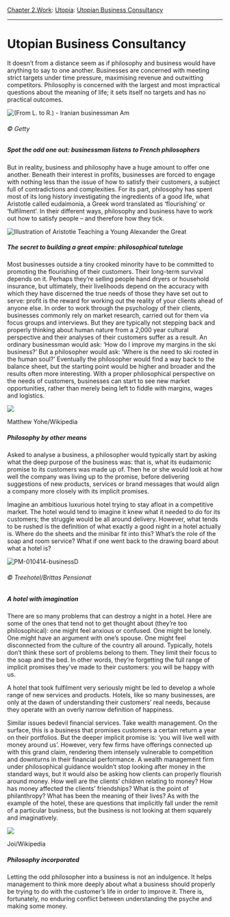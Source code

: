 [Chapter 2.Work](https://www.theschooloflife.com/thebookoflife/category/work/): [Utopia](https://www.theschooloflife.com/thebookoflife/category/work/utopia/): [Utopian Business Consultancy](https://www.theschooloflife.com/thebookoflife/philosophy-storms-business/)

* * *

# Utopian Business Consultancy

It doesn’t from a distance seem as if philosophy and business would have anything to say to one another. Businesses are concerned with meeting strict targets under time pressure, maximising revenue and outwitting competitors. Philosophy is concerned with the largest and most impractical questions about the meaning of life; it sets itself no targets and has no practical outcomes.

![(From L. to R.) - Iranian businessman Am](https://www.theschooloflife.com/thebookoflife/wp-content/uploads/2014/09/PM-010414-businessA.jpg)

###### © Getty

##### Spot the odd one out: businessman listens to French philosophers

But in reality, business and philosophy have a huge amount to offer one another. Beneath their interest in profits, businesses are forced to engage with nothing less than the issue of how to satisfy their customers, a subject full of contradictions and complexities. For its part, philosophy has spent most of its long history investigating the ingredients of a good life, what Aristotle called eudaimonia, a Greek word translated as ‘flourishing’ or ‘fulfilment’. In their different ways, philosophy and business have to work out how to satisfy people – and therefore how they tick.

![Illustration of Aristotle Teaching a Young Alexander the Great](https://www.theschooloflife.com/thebookoflife/wp-content/uploads/2014/09/PM-010414-businessB.jpg)

##### The secret to building a great empire: philosophical tutelage

Most businesses outside a tiny crooked minority have to be committed to promoting the flourishing of their customers. Their long-term survival depends on it. Perhaps they’re selling people hand dryers or household insurance, but ultimately, their livelihoods depend on the accuracy with which they have discerned the true needs of those they have set out to serve: profit is the reward for working out the reality of your clients ahead of anyone else. In order to work through the psychology of their clients, businesses commonly rely on market research, carried out for them via focus groups and interviews. But they are typically not stepping back and properly thinking about human nature from a 2,000 year cultural perspective and their analyses of their customers suffer as a result. An ordinary businessman would ask: ‘How do I improve my margins in the ski business?’ But a philosopher would ask: ‘Where is the need to ski rooted in the human soul?’ Eventually the philosopher would find a way back to the balance sheet, but the starting point would be higher and broader and the results often more interesting. With a proper philosophical perspective on the needs of customers, businesses can start to see new market opportunities, rather than merely being left to fiddle with margins, wages and logistics.

 ![](https://www.theschooloflife.com/thebookoflife/wp-content/uploads/2014/10/Steve_Jobs_Headshot_2010-1024x683.jpg)

Matthew Yohe/Wikipedia

##### Philosophy by other means

Asked to analyse a business, a philosopher would typically start by asking what the deep purpose of the business was: that is, what its eudaimonic promise to its customers was made up of. Then he or she would look at how well the company was living up to the promise, before delivering suggestions of new products, services or brand messages that would align a company more closely with its implicit promises.

Imagine an ambitious luxurious hotel trying to stay afloat in a competitive market. The hotel would tend to imagine it knew what it needed to do for its customers; the struggle would be all around delivery. However, what tends to be rushed is the definition of what exactly a good night in a hotel actually is. Where do the sheets and the minibar fit into this? What’s the role of the soap and room service? What if one went back to the drawing board about what a hotel is?

![PM-010414-businessD](https://www.theschooloflife.com/thebookoflife/wp-content/uploads/2014/09/PM-010414-businessD.jpg)

###### © Treehotel/Brittas Pensionat

##### A hotel with imagination

There are so many problems that can destroy a night in a hotel. Here are some of the ones that tend not to get thought about (they’re too philosophical): one might feel anxious or confused. One might be lonely. One might have an argument with one’s spouse. One might feel disconnected from the culture of the country all around. Typically, hotels don’t think these sort of problems belong to them. They limit their focus to the soap and the bed. In other words, they’re forgetting the full range of implicit promises they’ve made to their customers: you will be happy with us.

A hotel that took fulfilment very seriously might be led to develop a whole range of new services and products. Hotels, like so many businesses, are only at the dawn of understanding their customers’ real needs, because they operate with an overly narrow definition of happiness.

Similar issues bedevil financial services. Take wealth management. On the surface, this is a business that promises customers a certain return a year on their portfolios. But the deeper implicit promise is: ‘you will live well with money around us’. However, very few firms have offerings connected up with this grand claim, rendering them intensely vulnerable to competition and downturns in their financial performance. A wealth management firm under philosophical guidance wouldn’t stop looking after money in the standard ways, but it would also be asking how clients can properly flourish around money. How well are the clients’ children relating to money? How has money affected the clients’ friendships? What is the point of philanthropy? What has been the meaning of their lives? As with the example of the hotel, these are questions that implicitly fall under the remit of a particular business, but the business is not looking at them squarely and imaginatively.

 ![](https://www.theschooloflife.com/thebookoflife/wp-content/uploads/2014/10/Biz_Stone_1-1024x689.jpg)

Joi/Wikipedia

##### Philosophy incorporated

Letting the odd philosopher into a business is not an indulgence. It helps management to think more deeply about what a business should properly be trying to do with the customer’s life in order to improve it. There is, fortunately, no enduring conflict between understanding the psyche and making some money.
